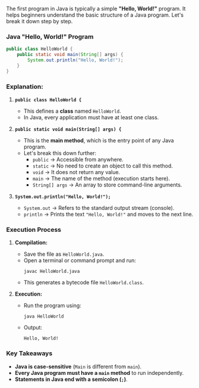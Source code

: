 The first program in Java is typically a simple **"Hello, World!"** program. It helps beginners understand the basic structure of a Java program. Let's break it down step by step.

### **Java "Hello, World!" Program**
```java
public class HelloWorld {
    public static void main(String[] args) {
        System.out.println("Hello, World!");
    }
}
```
### **Explanation:**
1. **`public class HelloWorld {`**  
   - This defines a **class** named `HelloWorld`.  
   - In Java, every application must have at least one class.

2. **`public static void main(String[] args) {`**  
   - This is the **main method**, which is the entry point of any Java program.  
   - Let's break this down further:
     - `public` → Accessible from anywhere.
     - `static` → No need to create an object to call this method.
     - `void` → It does not return any value.
     - `main` → The name of the method (execution starts here).
     - `String[] args` → An array to store command-line arguments.

3. **`System.out.println("Hello, World!");`**  
   - `System.out` → Refers to the standard output stream (console).
   - `println` → Prints the text `"Hello, World!"` and moves to the next line.

### **Execution Process**
1. **Compilation:**  
   - Save the file as `HelloWorld.java`.  
   - Open a terminal or command prompt and run:  
     ```
     javac HelloWorld.java
     ```
   - This generates a bytecode file `HelloWorld.class`.

2. **Execution:**  
   - Run the program using:
     ```
     java HelloWorld
     ```
   - Output:
     ```
     Hello, World!
     ```


### **Key Takeaways**
- **Java is case-sensitive** (`Main` is different from `main`).
- **Every Java program must have a `main` method** to run independently.
- **Statements in Java end with a semicolon (`;`)**.

